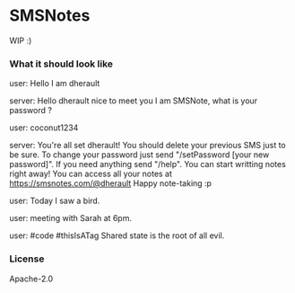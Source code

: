 # SMSNotes

WIP :)

### What it should look like

user: Hello I am dherault

server: Hello dherault nice to meet you I am SMSNote, what is your password ?

user: coconut1234

server: You're all set dherault! 
You should delete your previous SMS just to be sure.
To change your password just send "/setPassword [your new password]".
If you need anything send "/help".
You can start writting notes right away!
You can access all your notes at https://smsnotes.com/@dherault
Happy note-taking :p

user: Today I saw a bird.

user: meeting with Sarah at 6pm.

user: #code #thisIsATag Shared state is the root of all evil.


### License

Apache-2.0
